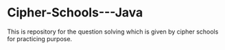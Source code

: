 # Cipher-Schools---Java
This is repository for the question solving which is given by cipher schools for practicing purpose.
